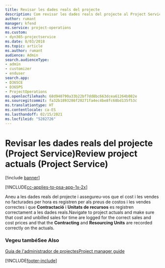```yaml
---
title: Revisar les dades reals del projecte
description: Com revisar les dades reals del projecte al Project Service
author: rumant
manager: kfend
ms.service: project-operations
ms.custom:
- dyn365-projectservice
ms.date: 8/03/2018
ms.topic: article
ms.author: rumant
audience: Admin
search.audienceType:
- admin
- customizer
- enduser
search.app:
- D365CE
- D365PS
- ProjectOperations
ms.openlocfilehash: 68d940790a33b22bf7dd8bc663dcea61264b082e
ms.sourcegitcommit: fa32b1893286f20271fa4ec4be8fc68bd135f53c
ms.translationtype: HT
ms.contentlocale: ca-ES
ms.lasthandoff: 02/15/2021
ms.locfileid: "5282726"
---
```

# <a name="review-project-actuals-project-service"></a><span data-ttu-id="d01e0-103">Revisar les dades reals del projecte (Project Service)</span><span class="sxs-lookup"><span data-stu-id="d01e0-103">Review project actuals (Project Service)</span></span>

[!include [banner](../includes/psa-now-project-operations.md)]

[!INCLUDE[cc-applies-to-psa-app-1x-2x](../includes/cc-applies-to-psa-app-1x-2x.md)]

<span data-ttu-id="d01e0-104">Aneu a les dades reals del projecte i assegureu-vos que el cost i les vendes no facturades per hora es registren per als preus de costos i les vendes correctes i que **Contractació** i **Unitats de recursos** es registren correctament a les dades reals.</span><span class="sxs-lookup"><span data-stu-id="d01e0-104">Navigate to project actuals and make sure that cost and unbilled sales for time are logged for the correct sales and cost prices and that the **Contracting** and **Resourcing Units** are recorded correctly on the actuals.</span></span>  
  
### <a name="see-also"></a><span data-ttu-id="d01e0-105">Vegeu també</span><span class="sxs-lookup"><span data-stu-id="d01e0-105">See Also</span></span>  
 [<span data-ttu-id="d01e0-106">Guia de l'administrador de projectes</span><span class="sxs-lookup"><span data-stu-id="d01e0-106">Project manager guide</span></span>](../psa/project-manager-guide.md)


[!INCLUDE[footer-include](../includes/footer-banner.md)]